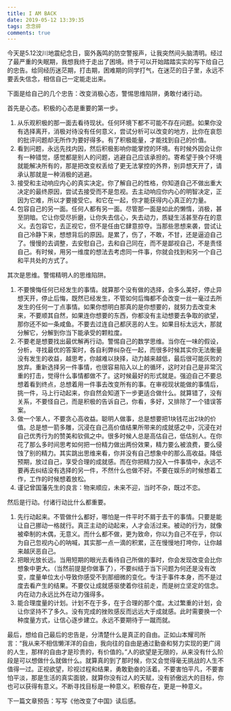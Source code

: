 ```yaml
---
title: I AM BACK
date: 2019-05-12 13:39:35
tags: 念念碎
comments: true
---
```


今天是5.12汶川地震纪念日，窗外轰鸣的防空警报声，让我突然间头脑清明。经过了最严重的失眠期，我想我终于走出了困境。终于可以开始踏踏实实的写下给自己的忠告。给同经历迷茫期，打击期，困难期的同学打气，在迷茫的日子里，永远不要丢失信念，相信自己一定能走出来。

下面是给自己的几个忠告：改变消极心态，警惕思维陷阱，勇敢付诸行动。

首先是心态。积极的心态是重要的第一步。
1. 从乐观积极的那一面去看待现状。任何环境下都不可能不存在问题。如果你没有选择离开，消极对待没有任何意义，尝试分析可以改变的地方，比你在哀怨的批评问题却无所作为要好得多。有了积极能量，才能找到自己的价值。
2. 看到问题，永远先找内因，然后积极影响你能掌控的环境。有时候外因会让你有一种错觉，感觉都是别人的问题，逃避自己应该承担的。寄希望于换个环境就能解决所有的，那是把改变权丢给了更无法掌控的外界，别异想天开了，请承认那就是一种消极的逃避。
3. 接受和主动响应内心的真实决定。你了解自己的性格，你知道自己不做出重大决定的最终原因，尝试去接受而不是忽视。去主动响应你内心的明智决定，正因为它难，所以才要接受它。和它在一起，你才能获得内心真正的力量。
4. 包容自己的另一面。任何人都有另一面。尽管那一面是如此的懒惰，消极，甚至阴暗。它让你受尽折磨，让你失去信心，失去动力，质疑生活甚至存在的意义。去包容它，去正视它，但不是任由它肆意掠夺。当那些思想来袭，尝试让自己冷静下来，想想背后的原因。是累了，伤了，不敢，不甘，还是逼迫自己了。慢慢的去调整，去安慰自己，去和自己同在，而不是鄙视自己，不是责怪自己。有时候，用另一维度的想法去考虑同一件事，你就会找到和另一个自己和平共处的方式了。

其次是思维。警惕精明人的思维陷阱。
1. 不要懊悔任何已经发生的事情。就算那个没有做的选择，会多么美好，停止异想天开，停止后悔，既然已经发生，不管如何后悔都不会改变一丝一毫过去所发生的任何一丁点事情。如果你想明白那真的是你想要的，就努力去改变未来，不要顺其自然，如果连你想要的东西，你都没有主动想要去争取的欲望，那你还不如一条咸鱼。不要去过连自己都厌恶的人生。如果目标太远大，那就分解它，分解到你当下能承受的颗粒度。
2. 不要老是想要找出最优解再行动。警惕自己的数学思维。当你在一味的假设，分析，寻找最优的答案时，各自利弊纠杂在一起，而很多时候其实你无法衡量没有发生的收益，越思考，你越难以抉择，动力越来越低，最后很可能灰败的放弃。重新选择另一件事情，也很容易陷入以上的循环，这时对自己是非常沉重的打击，觉得什么事情都做不了。这时候最好的形式就是。强迫自己不要总想着看到终点，总想着用一件事去改变所有的事。在审视现状能做的事情后，挑一件，马上行动起来，你自然会知道下一步更适合做什么。就算错了，没有关系，不要怪自己，而是积极的告诉自己，你看，多好，又排除了一个错误答案。
3. 做一个笨人，不要贪心高收益。聪明人做事，总是想要把1块钱花出2块的价值。总是想一箭多雕，沉浸在自己高价值结果所带来的成就感之中，沉浸在对自己优秀行为的赞美和钦佩之中。很多时候人总是高估自己，低估别人。在你花了那么多时间思考如何把一份精力做出两份效果，精力要么被浪费，要么侵蚀了别的精力。其实跳出思维来看，你并没有自己想象中的那么高收益。降低预期，放过自己，享受合理的成就感。而在你把精力投入一件事情中，永远不要再去纠结没有选择的另一件，不然什么也做不好。不要在娱乐的时候想着工作，工作的时候想着放松。
4.  谨记曾国藩先生的良言：物来顺应，未来不迎，当时不杂，既过不恋。

然后是行动。付诸行动比什么都重要。
1. 先行动起来。不管做什么都好，哪怕是一件平时不屑于去干的事情。只要是能让自己挪动一格就行。真正主动的动起来，人才会活过来。被动的行为，就像被牵制的木偶，无意义。而什么都不做，更为致命，你以为自己不在乎，你以为自己忽视内心的呐喊，其实那一点一滴的积累，正在慢慢地打垮你，让你越来越厌恶自己。
2. 把眼光放长远。当用短期的眼光去看待自己所做的事时，你会发现改变会比你想象中更大。（当然前提是你做事了），不要纠结于当下问题为何还是没有改变，度量单位太小导致你感受不到那细微的变化。专注于事件本身，而不是过度去看产生的结果。不要仅让成就感驱使着你往前走，而是树立坚定的信念。内在动力永远比外在动力强得多。
3. 能合理度量的计划。计划不在于多，在于合理的那个度。太过繁重的计划，会让你坚持不了多久。没有完成的挫败感反而远远大于成就感。此时需要换一个种度量方式，让信心逐步建立。永远不要期待于一蹴而就。

最后，想给自己最后的忠告是，分清楚什么是真正的自由。正如山本耀司所言：“我从来不相信懒洋洋的自由，我向往的自由是通过勤奋和努力实现的更广阔的人生，那样的自由才是珍贵的，有价值的。”人的欲望是无限的，从来没有什么阶段是可以想做什么就做什么。就算真的到了那时候，你又会觉得毫无挑战的人生不值得一过。正视欲望，珍视过程和结果，勇敢勤奋的活着。不要害怕平凡，不要害怕平淡，那是生活的真实面貌，就算你没有过人的天赋，没有骄傲远大的目标，你也可以获得有意义。不断寻找目标是一种意义。积极存在，更是一种意义。


下一篇文章预告：写写《他改变了中国》读后感。


